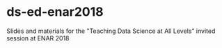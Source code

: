 # ds-ed-enar2018
Slides and materials for the "Teaching Data Science at All Levels" invited session at ENAR 2018
